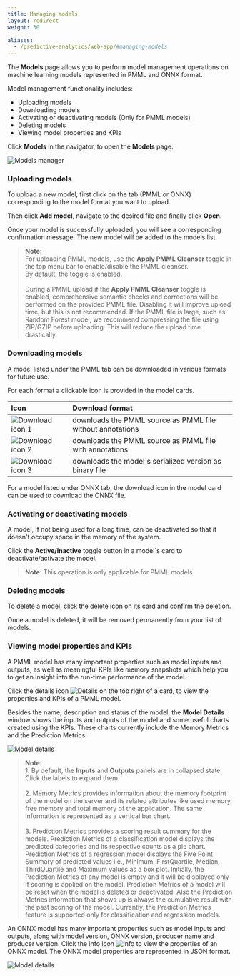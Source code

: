 ```yaml
---
title: Managing models
layout: redirect
weight: 30

aliases:
  - /predictive-analytics/web-app/#managing-models
---
```


The **Models** page allows you to perform model management operations on machine learning models represented in PMML and ONNX format.

Model management functionality includes:

* Uploading models
* Downloading models
* Activating or deactivating models (Only for PMML models)
* Deleting models
* Viewing model properties and KPIs

Click **Models** in the navigator, to open the **Models** page. 

![Models manager](/images/zementis/zementis-models.png)

### Uploading models

To upload a new model, first click on the tab (PMML or ONNX) corresponding to the model format you want to upload.

Then click **Add model**, navigate to the desired file and finally click **Open**. 

Once your model is successfully uploaded, you will see a corresponding confirmation message. The new model will be added to the models list. 

>**Note**:
<br>For uploading PMML models, use the **Apply PMML Cleanser** toggle in the top menu bar to enable/disable the PMML cleanser.
<br>By default, the toggle is enabled.<br>
<br>During a PMML upload if the **Apply PMML Cleanser** toggle is enabled, comprehensive semantic checks and corrections will be performed on the provided PMML file.  Disabling it will improve upload time, but this is not recommended. If the PMML file is large, such as Random Forest model, we recommend compressing the file using ZIP/GZIP before uploading. This will reduce the upload time drastically.

### Downloading models

A model listed under the PMML tab can be downloaded in various formats for future use. 

For each format a clickable icon is provided in the model cards.

|Icon|Download format|
|:---|:---|
|![Download icon 1](/images/zementis/zementis-download-icon1.png)|downloads the PMML source as PMML file without annotations
|![Download icon 2](/images/zementis/zementis-download-icon2.png)|downloads the PMML source as PMML file with annotations
|![Download icon 3](/images/zementis/zementis-download-icon3.png)|downloads the model´s serialized version as binary file

For a model listed under ONNX tab, the download icon in the model card can be used to download the ONNX file.

### Activating or deactivating models

A model, if not being used for a long time, can be deactivated so that it doesn't occupy space in the memory of the system. 

Click the **Active/Inactive** toggle button in a model´s card to deactivate/activate the model.

>**Note**: This operation is only applicable for PMML models.

### Deleting models

To delete a model, click the delete icon on its card and confirm the deletion.  

Once a model is deleted, it will be removed permanently from your list of models. 

### Viewing model properties and KPIs

A PMML model has many important properties such as model inputs and outputs, as well as meaningful KPIs like memory snapshots which help you to get an insight into the run-time performance of the model.

Click the details icon <img src="/images/zementis/zementis-details-icon.png" alt="Details" style="display:inline-block; margin:0"> on the top right of a card, to view the properties and KPIs of a PMML model.

Besides the name, description and status of the model, the **Model Details** window shows the inputs and outputs of the model and some useful charts created using the KPIs. These charts currently include the Memory Metrics and the Prediction Metrics.

![Model details](/images/zementis/zementis-model-details.png)

>**Note**: 
<br> 1. By default, the **Inputs** and **Outputs** panels are in collapsed state. Click the labels to expand them.
<br><br> 2. Memory Metrics provides information about the memory footprint of the model on the server and its related attributes like used memory, free memory and total memory of the application. The same information is represented as a vertical bar chart.
<br><br> 3. Prediction Metrics provides a scoring result summary for the models. Prediction Metrics of a classification model displays the predicted categories and its respective counts as a pie chart. Prediction Metrics of a regression model
displays the Five Point Summary of predicted values i.e., Minimum, FirstQuartile, Median, ThirdQuartile and Maximum values as a box plot. Initially, the Prediction Metrics of any model is empty and it will be displayed only if scoring is applied on the model. Prediction Metrics of a model will be reset when the model is deleted or deactivated. Also the Prediction Metrics information that shows up is always the cumulative result with the past scoring of the model.
Currently, the Prediction Metrics feature is supported only for classification and regression models.

An ONNX model has many important properties such as model inputs and outputs, along with model version, ONNX version, producer name and producer version. 
Click the info icon <img src="/images/zementis/zementis-info-icon.png" alt="Info" style="display:inline-block; margin:0"> to view the properties of an ONNX model. The ONNX model properties are represented in JSON format.

![Model details](/images/zementis/zementis-model-details-onnx.png)